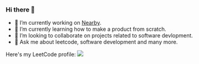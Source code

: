 ### Hi there 👋

- 🔭 I’m currently working on [Nearby](https://xahinds2.onrender.com/home).
- 🌱 I’m currently learning how to make a product from scratch.
- 👯 I’m looking to collaborate on projects related to software devlopment.
- 💬 Ask me about leetcode, software development and many more.

Here's my LeetCode profile:
![](https://leetcard.jacoblin.cool/xahinds2?theme=unicorn&extension=activity)

